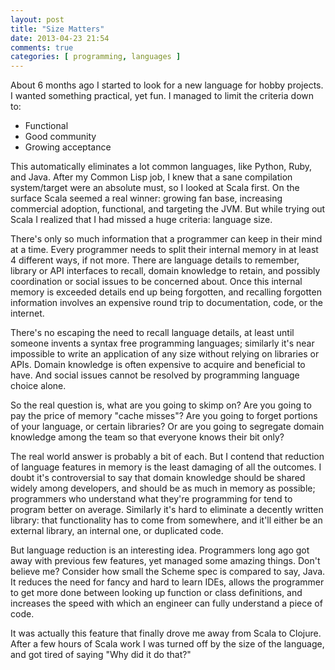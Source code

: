 ```yaml
---
layout: post
title: "Size Matters"
date: 2013-04-23 21:54
comments: true
categories: [ programming, languages ]
---
```


About 6 months ago I started to look for a new language for hobby projects. I wanted something practical, yet fun. I managed to limit the criteria down to:

* Functional
* Good community
* Growing acceptance

This automatically eliminates a lot common languages, like Python, Ruby, and Java. After my Common Lisp job, I knew that a sane compilation system/target were an absolute must, so I looked at Scala first. On the surface Scala seemed a real winner: growing fan base, increasing commercial adoption, functional, and targeting the JVM. But while trying out Scala I realized that I had missed a huge criteria: language size.

There's only so much information that a programmer can keep in their mind at a time. Every programmer needs to split their internal memory in at least 4 different ways, if not more. There are language details to remember, library or API interfaces to recall, domain knowledge to retain, and possibly coordination or social issues to be concerned about. Once this internal memory is exceeded details end up being forgotten, and recalling forgotten information involves an expensive round trip to documentation, code, or the internet.

There's no escaping the need to recall language details, at least until someone invents a syntax free programming languages; similarly it's near impossible to write an application of any size without relying on libraries or APIs. Domain knowledge is often expensive to acquire and beneficial to have. And social issues cannot be resolved by programming language choice alone.

So the real question is, what are you going to skimp on? Are you going to pay the price of memory "cache misses"? Are you going to forget portions of your language, or certain libraries? Or are you going to segregate domain knowledge among the team so that everyone knows their bit only?

The real world answer is probably a bit of each. But I contend that reduction of language features in memory is the least damaging of all the outcomes. I doubt it's controversial to say that domain knowledge should be shared widely among developers, and should be as much in memory as possible; programmers who understand what they're programming for tend to program better on average. Similarly it's hard to eliminate a decently written library: that functionality has to come from somewhere, and it'll either be an external library, an internal one, or duplicated code.

But language reduction is an interesting idea. Programmers long ago got away with previous few features, yet managed some amazing things. Don't believe me? Consider how small the Scheme spec is compared to say, Java. It reduces the need for fancy and hard to learn IDEs, allows the programmer to get more done between looking up function or class definitions, and increases the speed with which an engineer can fully understand a piece of code.

It was actually this feature that finally drove me away from Scala to Clojure. After a few hours of Scala work I was turned off by the size of the language, and got tired of saying "Why did it do that?"
